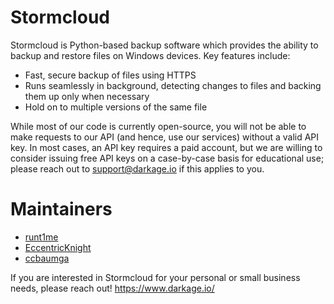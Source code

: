 # Stormcloud
Stormcloud is Python-based backup software which provides the ability to backup and restore files on Windows devices. Key features include:
+ Fast, secure backup of files using HTTPS
+ Runs seamlessly in background, detecting changes to files and backing them up only when necessary
+ Hold on to multiple versions of the same file

While most of our code is currently open-source, you will not be able to make requests to our API (and hence, use our services) without a valid API key. In most cases, an API key requires a paid account, but we are willing to consider issuing free API keys on a case-by-case basis for educational use; please reach out to <support@darkage.io> if this applies to you.

# Maintainers
+ [runt1me](https://github.com/runt1me)
+ [EccentricKnight](https://github.com/EccentricKnight)
+ [ccbaumga](https://github.com/ccbaumga)

If you are interested in Stormcloud for your personal or small business needs, please reach out!
https://www.darkage.io/
